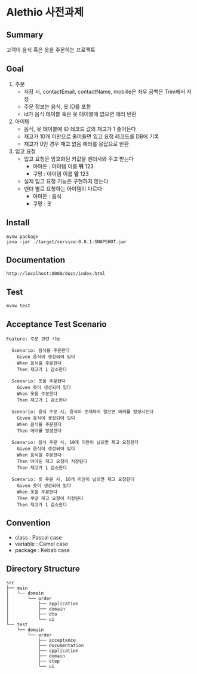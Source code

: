 # Alethio 사전과제

## Summary
고객이 음식 혹은 옷을 주문하는 프로젝트

## Goal
1. 주문
    - 저장 시, contactEmail, contactName, mobille은 좌우 공백은 Trim해서 저장
    - 주문 정보는 음식, 옷 ID를 포함
    - id가 음식 테이블 혹은 옷 테이블에 없으면 에러 반환
2. 아이템
    - 음식, 옷 테이블에 ID 레코드 값의 재고가 1 줄어든다
    - 재고가 10개 미만으로 줄어들면 입고 요청 레코드를 DB에 기록
    - 재고가 0인 경우 재고 없음 에러를 응답으로 반환
3. 입고 요청
    - 입고 요청은 암호화된 키값을 벤더사와 주고 받는다
        - 아마돈 : 아이템 이름 **뒤** 123
        - 쿠망 : 아이템 이름 **앞** 123
    - 실제 입고 요청 기능은 구현하지 않는다
    - 벤더 별로 요청하는 아이템이 다르다
        - 아마돈 : 음식
        - 쿠망 : 옷

## Install
```
mvnw package
java -jar ./target/service-0.0.1-SNAPSHOT.jar
```

## Documentation
```
http://localhost:8080/docs/index.html
```

## Test
```
mvnw test
```

## Acceptance Test Scenario
```
Feature: 주문 관련 기능

  Scenario: 음식을 주문한다
    Given 음식이 생성되어 있다
    When 음식을 주문한다
    Then 재고가 1 감소한다 

  Scenario: 옷을 주문한다
    Given 옷이 생성되어 있다
    When 옷을 주문한다
    Then 재고가 1 감소한다 

  Scenario: 음식 주문 시, 음식이 존재하지 않으면 에러를 발생시킨다
    Given 음식이 생성되어 있다
    When 음식을 주문한다
    Then 에러를 발생한다

  Scenario: 음식 주문 시, 10개 미만이 남으면 재고 요청한다
    Given 음식이 생성되어 있다
    When 음식을 주문한다
    Then 아마돈 재고 요청이 저장된다
    Then 재고가 1 감소한다 
    
  Scenario: 옷 주문 시, 10개 미만이 남으면 재고 요청한다
    Given 옷이 생성되어 있다
    When 옷을 주문한다
    Then 쿠망 재고 요청이 저장된다
    Then 재고가 1 감소한다 
```

## Convention
- class : Pascal case
- variable : Camel case
- package : Kebab case

## Directory Structure
```
src
├── main
│   └── domain
│       └── order
│           ├── application
│           ├── domain
│           ├── dto
│           └── ui
└── test
    └── domain
        └── order
            ├── acceptance
            ├── documentation
            ├── application
            ├── domain
            ├── step
            └── ui
```

